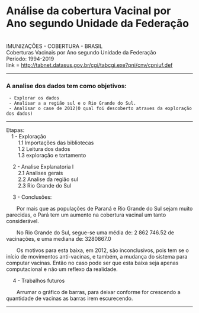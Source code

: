 # Análise da cobertura Vacinal por Ano segundo Unidade da Federação


<br> IMUNIZAÇÕES - COBERTURA - BRASIL
<br>Coberturas Vacinais por Ano segundo Unidade da Federação
<br>Período: 1994-2019
<br>link = http://tabnet.datasus.gov.br/cgi/tabcgi.exe?pni/cnv/cpniuf.def

--------------------------------------------------------------------------------

### A analise dos dados tem como objetivos:
     - Explorar os dados
     - Analisar a a região sul e o Rio Grande do Sul. 
     - Analisar o case de 2012(O qual foi descoberto atraves da exploração dos dados)
----------------------------------------------------------------------------------

Etapas:<br>
&emsp;1 - Exploração <br>
&emsp;&emsp; 1.1 Importações das bibliotecas<br>
&emsp;&emsp; 1.2 Leitura dos dados<br>
&emsp;&emsp; 1.3 exploração e tartamento<br>

&emsp; 2 - Analise Explanatoria l<br>
&emsp;&emsp; 2.1 Analises gerais<br>
&emsp;&emsp; 2.2 Analise da região sul <br>
&emsp;&emsp; 2.3 Rio Grande do Sul<br>

&emsp; 3 - Conclusões: <br>

&emsp;&emsp;Por mais que as populações de Paraná e Rio Grande do Sul sejam muito parecidas, o Pará tem um aumento na cobertura vacinal um tanto considerável.
 
&emsp;&emsp;No Rio Grande do Sul, segue-se uma média de: 2 862 746.52 de vacinações, e uma mediana de: 3280867.0
 
&emsp;&emsp;Os motivos para esta baixa, em 2012, são inconclusivos, pois tem se o início de movimentos anti-vacinas, e também, a mudança do sistema para computar vacinas. Então no caso pode ser que esta baixa seja apenas computacional e não um reflexo da realidade.
 

&emsp; 4 - Trabalhos futuros <br>
 
&emsp;&emsp;Arrumar o gráfico de barras, para deixar conforme for crescendo a quantidade de vacinas as barras irem escurecendo.

-------------------------------------------------------------------------------
